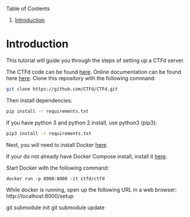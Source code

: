 Table of Contents
1. [Introduction](#introduction)

# Introduction

This tutorial will guide you through the steps of setting up a CTFd server.

The CTFd code can be found [here](https://github.com/CTFd/CTFd). Online documentation can be found here [here](https://docs.ctfd.io). Clone this repository with the following command:
```sh
git clone https://github.com/CTFd/CTFd.git
```
Then install dependencies:
```sh
pip install -r requirements.txt
```
If you have python 3 and python 2 install, use python3 (pip3):
```sh
pip3 install -r requirements.txt
```

Next, you will need to install Docker [here](https://docs.docker.com/install/).

If your do not already have Docker Compose install, install it [here](https://docs.docker.com/compose/install/).

Start Docker with the following command:
```
docker run -p 8000:8000 -it ctfd/ctfd
```

While docker is running, open up the following URL in a web browser:
http://localhost:8000/setup



git submodule init
git submodule update
